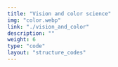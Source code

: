 ```yaml
---
title: "Vision and color science"
img: "color.webp"
link: "./vision_and_color"
description: ""
weight: 6
type: "code"
layout: "structure_codes"
---
```

